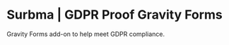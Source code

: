 Surbma | GDPR Proof Gravity Forms
=================================

Gravity Forms add-on to help meet GDPR compliance.
